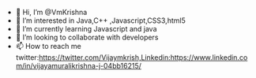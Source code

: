 - 👋 Hi, I’m @VmKrishna
- 👀 I’m interested in Java,C++ ,Javascript,CSS3,html5
- 🌱 I’m currently learning Javascript and java
- 💞️ I’m looking to collaborate with developers
- 📫 How to reach me twitter:https://twitter.com/Vijaymkrish,Linkedin:https://www.linkedin.com/in/vijayamuralikrishna-j-04bb16215/

<!---
Vijay-Lat/Vijay-Lat is a ✨ special ✨ repository because its `README.md` (this file) appears on your GitHub profile.
You can click the Preview link to take a look at your changes.
--->
